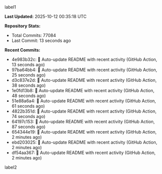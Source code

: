 
label1 
<!-- ACTIVITY_START -->
**Last Updated:** 2025-10-12 00:35:18 UTC

**Repository Stats:**
- Total Commits: 77084
- Last Commit: 13 seconds ago

**Recent Commits:**
- 4e983b32c: 🤖 Auto-update README with recent activity (GitHub Action, 13 seconds ago)
- 97ba64bb4: 🤖 Auto-update README with recent activity (GitHub Action, 25 seconds ago)
- d3c837e2d: 🤖 Auto-update README with recent activity (GitHub Action, 38 seconds ago)
- 1e0fd13b8: 🤖 Auto-update README with recent activity (GitHub Action, 48 seconds ago)
- 51e88a6a4: 🤖 Auto-update README with recent activity (GitHub Action, 61 seconds ago)
- 4822b351d: 🤖 Auto-update README with recent activity (GitHub Action, 74 seconds ago)
- 64197c153: 🤖 Auto-update README with recent activity (GitHub Action, 87 seconds ago)
- 654344e19: 🤖 Auto-update README with recent activity (GitHub Action, 2 minutes ago)
- ebd203025: 🤖 Auto-update README with recent activity (GitHub Action, 2 minutes ago)
- df54aa367: 🤖 Auto-update README with recent activity (GitHub Action, 2 minutes ago)
<!-- ACTIVITY_END -->

label2
